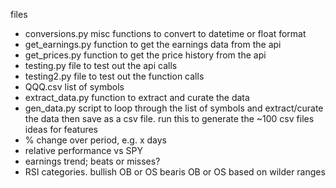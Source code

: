 files
- conversions.py   misc functions to convert to datetime or float format
- get_earnings.py  function to get the earnings data from the api
- get_prices.py    function to get the price history from the api
- testing.py  file to test out the api calls
- testing2.py  file to test out the function calls
- QQQ.csv      list of symbols
- extract_data.py   function to extract and curate the data
- gen_data.py       script to loop through the list of symbols and extract/curate the data then save as a csv file.  run this to generate the ~100 csv files
ideas for features
- % change over period, e.g. x days
- relative performance vs SPY
- earnings trend; beats or misses?
- RSI categories.  bullish OB or OS  bearis OB or OS  based on wilder ranges